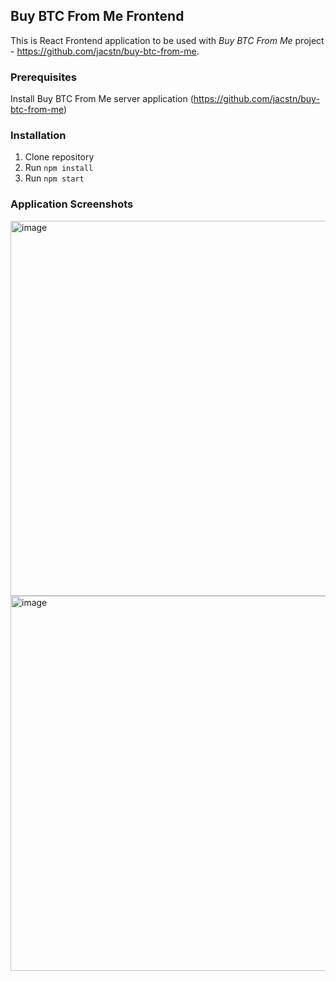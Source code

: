 ## Buy BTC From Me Frontend

This is React Frontend application to be used with *Buy BTC From Me* project - https://github.com/jacstn/buy-btc-from-me.

### Prerequisites
Install Buy BTC From Me server application (https://github.com/jacstn/buy-btc-from-me)

### Installation
1. Clone repository
2. Run `npm install`
3. Run `npm start`


### Application Screenshots
<img width="600" alt="image" src="https://user-images.githubusercontent.com/10651523/178567410-811c24be-27ce-4521-8319-78a670f3d36e.png">

<img width="600" alt="image" src="https://user-images.githubusercontent.com/10651523/178567157-72ec69b2-1bb3-4831-9c07-93865e3c3e11.png">

